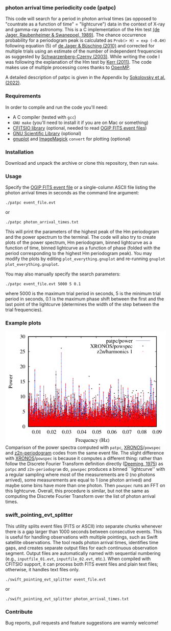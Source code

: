 ### photon arrival time periodicity code (patpc)
This code will search for a period in photon arrival times (as opposed to "countrate as a function of time" = "lightcurve") data in the context of X-ray and gamma-ray astronomy. This is a C implementation of the Hm test [(de Jager, Raubenheimer & Swanepoel, 1989)](https://ui.adsabs.harvard.edu/abs/1989A&A...221..180D). The chance occurrence probability for a periodogram peak is calculated as `Prob(> H) = exp (−0.4H)` following equation (5) of [de Jager & Büsching (2010)](https://ui.adsabs.harvard.edu/abs/2010A&A...517L...9D) and corrected for multiple trials using an estimate of the number of independent frequencies as suggested by [Schwarzenberg-Czerny (2003)](https://adsabs.harvard.edu/abs/2003ASPC..292..383S). While writing the code I was following the explanation of the Hm test by [Kerr (2011)](http://adsabs.harvard.edu/abs/2011ApJ...732...38K). The code makes use of multiple processing cores thanks to [OpenMP](https://en.wikipedia.org/wiki/OpenMP).

A detailed description of patpc is given in the Appendix by [Sokolovsky et al. (2022)](https://ui.adsabs.harvard.edu/abs/2022ApJ...934..142S/abstract).

### Requirements
In order to compile and run the code you'll need:
* A C compiler (tested with `gcc`)
* `GNU make` (you'll need to install it if you are on Mac or something)
* [CFITSIO library](https://heasarc.gsfc.nasa.gov/fitsio/) (optional, needed to read [OGIP FITS event files](https://heasarc.gsfc.nasa.gov/docs/heasarc/ofwg/docs/events/ogip_94_003/ogip_94_003.html))
* [GNU Scientific Library](https://en.wikipedia.org/wiki/GNU_Scientific_Library) (optional)
* [gnuplot](https://en.wikipedia.org/wiki/Gnuplot) and [ImageMagick](https://en.wikipedia.org/wiki/ImageMagick) `convert` for plotting (optional)

### Installation
Download and unpack the archive or clone this repository, then run `make`.

### Usage
Specify the [OGIP FITS event file](https://heasarc.gsfc.nasa.gov/docs/heasarc/ofwg/docs/events/ogip_94_003/ogip_94_003.html) or a single-column ASCII file listing the photon arrival times in seconds as the command line argument:
````
./patpc event_file.evt
````
or
````
./patpc photon_arrival_times.txt
````
This will print the parameters of the highest peak of the Hm periodogram and the power spectrum to the terminal. The code will also try to create plots of the power spectrum, Hm periodogram, binned lightcurve as a function of time, binned lightcurve as a function of phase (folded with the period corresponding to the highest Hm periodogram peak).
You may modify the plots by editing `plot_everything.gnuplot` and re-running `gnuplot plot_everything.gnuplot`.

You may also manually specify the search parameters:
````
./patpc event_file.evt 5000 5 0.1
````
where 5000 is the maximum trial period in seconds, 5 is the minimum trial period in seconds, 0.1 is the maximum phase shift between the first and the last point of the lightcurve (determines the width of the step between the trial frequencies).

### Example plots

![](images_for_README/powerspec_comparison_with_xronos.png)
Comparison of the power spectra computed with `patpc`, [XRONOS](https://heasarc.gsfc.nasa.gov/xanadu/xronos/xronos.html)/`powspec`
and [z2n-periodogram](https://github.com/YohanAlexander/z2n-periodogram) codes from the same event file.
The slight difference with [XRONOS](https://heasarc.gsfc.nasa.gov/xanadu/xronos/xronos.html)/`powspec`
is because it computes a different thing: rather than follow the Discrete
Fourier Transform definition directly ([Deeming, 1975](https://ui.adsabs.harvard.edu/abs/1975Ap%26SS..36..137D/abstract)) 
as `patpc` and `z2n-periodogram` do, 
`powspec` produces a binned ``lightcurve'' with a regular sampling where most of 
the measurements are 0 (no photons arrived), 
some measurements are equal to 1 (one photon arrived) and maybe some bins have more than one photon.
Then `powspec` runs an FFT on this lightcurve. Overall, this procedure is
similar, but not the same as computing the Discrete Fourier Transform over
the list of photon arrival times.

### swift_pointing_evt_splitter
This utility splits event files (FITS or ASCII) into separate chunks whenever there is a gap larger than 1000 seconds between consecutive events. 
This is useful for handling observations with multiple pointings, such as Swift satellite observations. The tool reads photon arrival times, 
identifies time gaps, and creates separate output files for each continuous observation segment. Output files are automatically named with sequential numbering 
(e.g., `inputfile_01.evt`, `inputfile_02.evt`, etc.). When compiled with CFITSIO support, it can process both FITS event files and plain text files; 
otherwise, it handles text files only.

````
./swift_pointing_evt_splitter event_file.evt
````
or
````
./swift_pointing_evt_splitter photon_arrival_times.txt
````



### Contribute

Bug reports, pull requests and feature suggestions are warmly welcome!
